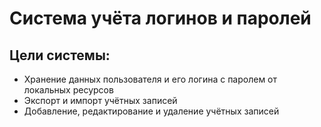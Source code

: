 # Система учёта логинов и паролей

## Цели системы:

- Хранение данных пользователя и его логина с паролем от локальных ресурсов
- Экспорт и импорт учётных записей
- Добавление, редактирование и удаление учётных записей
